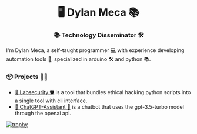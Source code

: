 <h1 align="center">🖥️ Dylan Meca 📚</h1>
<h3 align="center">📚 Technology Disseminator 🛠️</h3>

I'm Dylan Meca, a self-taught programmer 💻 with experience developing automation tools 🤖, specialized in arduino 🛠️ and python 📚.

### 📦 Projects 🧑‍💼

- [🔬 Labsecurity 🛡️](https://github.com/dylanmeca/labsecurity) is a tool that bundles ethical hacking python scripts into a single tool with cli interface.
- [🤖 ChatGPT-Assistant 🐍](https://huggingface.co/spaces/dylanmeca/ChatGPT-Assistant) is a chatbot that uses the gpt-3.5-turbo model through the openai api.

[![trophy](https://github-profile-trophy.vercel.app/?username=dylanmeca)](https://github.com/ryo-ma/github-profile-trophy)

